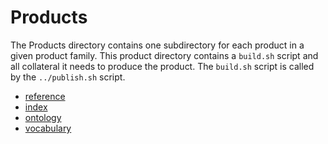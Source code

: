 # Products

The Products directory contains one subdirectory for each product in
a given product family. This product directory contains a `build.sh`
script and all collateral it needs to produce the product.
The `build.sh` script is called by the `../publish.sh` script.

- [reference](./reference/README.md)
- [index](./index/README.md)
- [ontology](./ontology/README.md)
- [vocabulary](./vocabulary/README.md)
